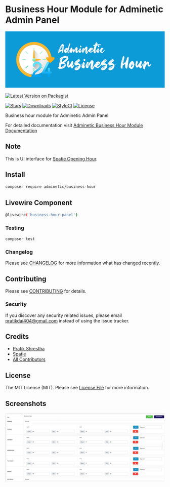 # Business Hour Module for Adminetic Admin Panel

![Adminetic Business Hour Module](https://github.com/pratiksh404/adminetic-business-hour/blob/main/screenshots/banner.jpg)

[![Latest Version on Packagist](https://img.shields.io/packagist/v/adminetic/business-hour.svg?style=flat-square)](https://packagist.org/packages/adminetic/business-hour)

[![Stars](https://img.shields.io/github/stars/pratiksh404/adminetic-business-hour)](https://github.com/pratiksh404/adminetic-business-hour/stargazers) [![Downloads](https://img.shields.io/packagist/dt/adminetic/business-hour.svg?style=flat-square)](https://packagist.org/packages/adminetic/business-hour) [![StyleCI](https://github.styleci.io/repos/385822775/shield?branch=main)](https://github.styleci.io/repos/385822775?branch=main) [![License](https://img.shields.io/github/license/pratiksh404/adminetic-business-hour)](//packagist.org/packages/adminetic/business-hour)

Business hour module for Adminetic Admin Panel

For detailed documentation visit [Adminetic Business Hour Module Documentation](https://app.gitbook.com/@pratikdai404/s/adminetic/addons/business-hour)

## Note
This is UI interface for [Spatie Opening Hour](https://github.com/spatie/opening-hours).

## Install

```bash
composer require adminetic/business-hour
```

## Livewire Component

```bash
@livewire('business-hour-panel')
```


### Testing

```bash
composer test
```

### Changelog

Please see [CHANGELOG](CHANGELOG.md) for more information what has changed recently.

## Contributing

Please see [CONTRIBUTING](CONTRIBUTING.md) for details.

### Security

If you discover any security related issues, please email pratikdai404@gmail.com instead of using the issue tracker.

## Credits

- [Pratik Shrestha](https://github.com/adminetic)
- [Spatie](https://github.com/spatie)
- [All Contributors](../../contributors)

## License

The MIT License (MIT). Please see [License File](LICENSE.md) for more information.

## Screenshots

![Business Hour Panel](https://github.com/pratiksh404/adminetic-business-hour/blob/main/screenshots/panel.jpg)


